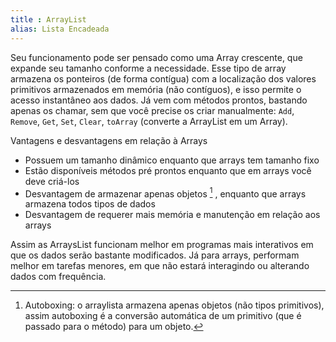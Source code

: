 ```yaml
---
title : ArrayList
alias: Lista Encadeada
---
```


Seu funcionamento pode ser pensado como uma Array crescente, que expande seu tamanho conforme a necessidade.
Esse tipo de array armazena os ponteiros (de forma contígua) com a localização dos valores primitivos armazenados em memória (não contíguos), e isso permite o acesso instantâneo aos dados.
Já vem com métodos prontos, bastando apenas os chamar, sem que você precise os criar manualmente: `Add`, `Remove`, `Get`, `Set`, `Clear`, `toArray` (converte a ArrayList em um Array).

Vantagens e desvantagens em relação à Arrays
- Possuem um tamanho dinâmico enquanto que arrays tem tamanho fixo
- Estão disponíveis métodos pré prontos enquanto que em arrays você deve criá-los
- Desvantagem de armazenar apenas objetos [^1] , enquanto que arrays armazena todos tipos de dados
- Desvantagem de requerer mais memória e manutenção em relação aos arrays

Assim as ArraysList funcionam melhor em programas mais interativos em que os dados serão bastante modificados. Já para arrays, performam melhor em tarefas menores, em que não estará interagindo ou alterando dados com frequência.

[^1]:Autoboxing: o arraylista armazena apenas objetos (não tipos primitivos), assim autoboxing é a conversão automática de um primitivo (que é passado para o método) para um objeto.